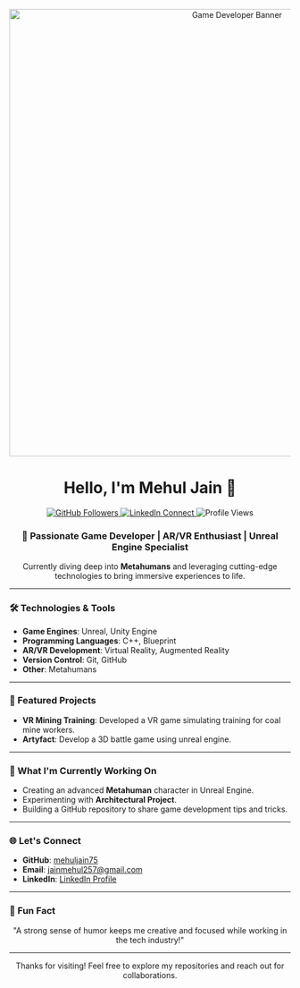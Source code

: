 <!-- Banner -->
<p align="center">
  <img src="https://wallpapercave.com/wp/wp7664856.png" alt="Game Developer Banner" width="800" />
</p>

<!-- Title -->
<h1 align="center">Hello, I'm Mehul Jain 👋</h1>

<!-- Badges and Social Links -->
<p align="center">
  <a href="https://github.com/mehuljain75">
    <img src="https://img.shields.io/github/followers/mehuljain75?style=social" alt="GitHub Followers" />
  </a>
  <a href="https://www.linkedin.com/in/your-linkedin-handle">
    <img src="https://img.shields.io/badge/LinkedIn-Connect-blue?style=social&logo=linkedin" alt="LinkedIn Connect" />
  </a>
  <img src="https://komarev.com/ghpvc/?username=mehuljain75" alt="Profile Views" />
</p>

<!-- Introduction -->
<h3 align="center">
  🚀 Passionate Game Developer | AR/VR Enthusiast | Unreal Engine Specialist
</h3>
<p align="center">
  Currently diving deep into <strong>Metahumans</strong> and leveraging cutting-edge technologies to bring immersive experiences to life.
</p>

---

### 🛠️ Technologies & Tools
- **Game Engines**: Unreal, Unity Engine
- **Programming Languages**: C++, Blueprint
- **AR/VR Development**: Virtual Reality, Augmented Reality
- **Version Control**: Git, GitHub
- **Other**: Metahumans

---

### 🚀 Featured Projects
- **VR Mining Training**: Developed a VR game simulating training for coal mine workers.
- **Artyfact**: Develop a 3D battle game using unreal engine.

---

### 🔭 What I'm Currently Working On
- Creating an advanced **Metahuman** character in Unreal Engine.
- Experimenting with **Architectural Project**.
- Building a GitHub repository to share game development tips and tricks.

---

### 🌐 Let's Connect
- **GitHub**: [mehuljain75](https://github.com/mehuljain75)
- **Email**: [jainmehul257@gmail.com](mailto:jainmehul257@gmail.com)
- **LinkedIn**: [LinkedIn Profile](https://www.linkedin.com/in/your-linkedin-handle)

---

### 🌟 Fun Fact
<p align="center">
  "A strong sense of humor keeps me creative and focused while working in the tech industry!"
</p>

---

<p align="center">
  Thanks for visiting! Feel free to explore my repositories and reach out for collaborations.
</p>
